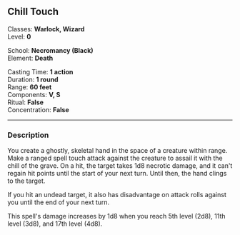 ## Chill Touch

Classes: **Warlock, Wizard**  
Level: **0**  

School: **Necromancy (Black)**  
Element: **Death**  

Casting Time: **1 action**  
Duration: **1 round**  
Range: **60 feet**  
Components: **V, S**  
Ritual: **False**  
Concentration: **False**  

------

### Description

You create a ghostly, skeletal hand in the space of a creature within range. Make a ranged spell touch attack against the creature to assail it with the chill of the grave. On a hit, the target takes 1d8 necrotic damage, and it can't regain hit points until the start of your next turn. Until then, the hand clings to the target.

If you hit an undead target, it also has disadvantage on attack rolls against you until the end of your next turn.

This spell's damage increases by 1d8 when you reach 5th level (2d8), 11th level (3d8), and 17th level (4d8).